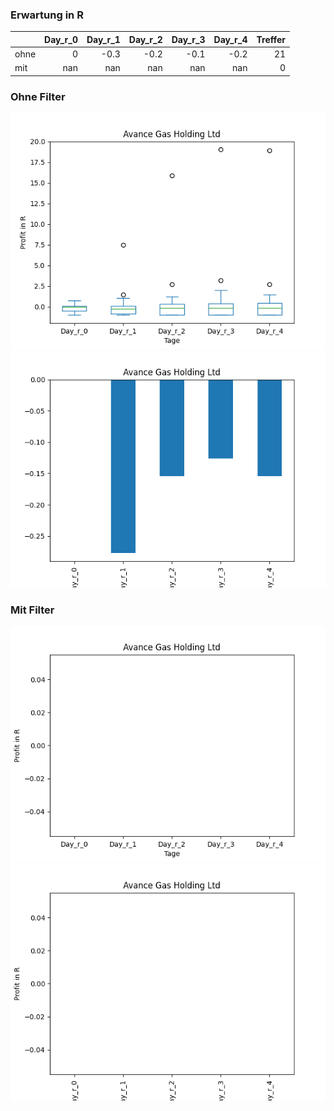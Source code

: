 ### Erwartung in R
|      |   Day_r_0 |   Day_r_1 |   Day_r_2 |   Day_r_3 |   Day_r_4 |   Treffer |
|:-----|----------:|----------:|----------:|----------:|----------:|----------:|
| ohne |         0 |      -0.3 |      -0.2 |      -0.1 |      -0.2 |        21 |
| mit  |       nan |     nan   |     nan   |     nan   |     nan   |         0 |

### Ohne Filter
![image info](./data/AVACF_box_all.png)
![image info](./data/AVACF_median_all.png)

### Mit Filter
![image info](./data/AVACF_box_filtered.png)
![image info](./data/AVACF_median_filtered.png)